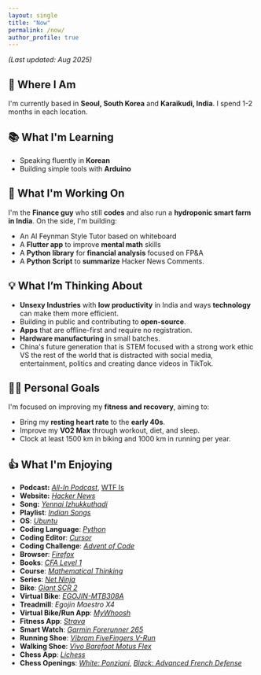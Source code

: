 ```yaml
---
layout: single
title: "Now"
permalink: /now/
author_profile: true
---
```

 
*(Last updated: Aug 2025)*  

## 📍 Where I Am  
I'm currently based in **Seoul, South Korea** and **Karaikudi, India**. I spend 1-2 months in each location. 

## 📚 What I'm Learning  
- Speaking fluently in **Korean**  
- Building simple tools with **Arduino**  

## 💼 What I'm Working On  
I'm the **Finance guy** who still **codes** and also run a **hydroponic smart farm in India**. On the side, I'm building:  
- An AI Feynman Style Tutor based on whiteboard  
- A **Flutter app** to improve **mental math** skills  
- A **Python library** for **financial analysis** focused on FP&A  
- A **Python Script** to **summarize** Hacker News Comments. 

## 💡 What I’m Thinking About  
- **Unsexy Industries** with **low productivity** in India and ways **technology** can make them more efficient.  
- Building in public and contributing to **open-source**.  
- **Apps** that are offline-first and require no registration.  
- **Hardware manufacturing** in small batches.  
- China's future generation that is STEM focused with a strong work ethic VS the rest of the world that is distracted with social media, entertainment, politics and creating dance videos in TikTok.  

## 🏋️‍♂️ Personal Goals  
I'm focused on improving my **fitness and recovery**, aiming to:  
- Bring my **resting heart rate** to the **early 40s**.  
- Improve my **VO2 Max** through workout, diet, and sleep.  
- Clock at least 1500 km in biking and 1000 km in running per year.

## 👍 What I'm Enjoying  
- **Podcast:** [*All-In Podcast*](https://allin.com/), [WTF Is](https://www.allthingswtf.com/)
- **Website:** [*Hacker News*](https://news.ycombinator.com/)  
- **Song:** [*Yennai Izhukkuthadi*](https://www.youtube.com/watch?v=Hho8U12gf1Y)
- **Playlist**: [*Indian Songs*](https://open.spotify.com/playlist/0KSHIa5MHOjdqA8vB8b1oz?si=8qRxlcaJTmGf9cTAkCD02g)
- **OS**: [*Ubuntu*](https://ubuntu.com/)
- **Coding Language**: [*Python*](https://www.python.org/)
- **Coding Editor**: [*Cursor*](https://www.cursor.com/)
- **Coding Challenge**: [*Advent of Code*](https://adventofcode.com/)
- **Browser**: [*Firefox*](https://www.mozilla.org/en-US/firefox/new/)
- **Books**: [*CFA Level 1*](https://www.cfainstitute.org/en/programs/cfa/curriculum/books)
- **Course**: [*Mathematical Thinking*](https://www.coursera.org/learn/mathematical-thinking)
- **Series**: [*Net Ninja*](https://www.youtube.com/watch?v=j_rCDc_X-k8&list=PL4cUxeGkcC9giLVXCHSQmWqlHc9BLXdVx)
- **Bike**: [*Giant SCR 2*](https://www.giant-bicycles.com/kr/scr-2-2022)
- **Virtual Bike**: [*EGOJIN-MTB308A*](https://www.egojin.com/product/detail.html?product_no=5921&cate_no=4&display_group=1)
- **Treadmill**: *Egojin Maestro X4*
- **Virtual Bike/Run App**: [*MyWhoosh*](https://www.mywhoosh.com/)
- **Fitness App**: [*Strava*](https://www.strava.com/)
- **Smart Watch**: [*Garmin Forerunner 265*](https://www.garmin.com/en-US/p/886785)
- **Running Shoe**: [*Vibram FiveFingers V-Run*](https://www.vibram.com/us/shop/fivefingers/men/v-run-mens/M31_2_BlackYellow.html)
- **Walking Shoe**: [*Vivo Barefoot Motus Flex*](https://www.vivobarefoot.com/rw/motus-flex-mens?colour=Obsidian)
- **Chess App**: [*Lichess*](https://lichess.org/)
- **Chess Openings**: [*White: Ponziani*](https://en.wikipedia.org/wiki/Ponziani_Opening), [*Black: Advanced French Defense*](https://en.wikipedia.org/wiki/French_Defence#Advance_Variation:_3.e5)

